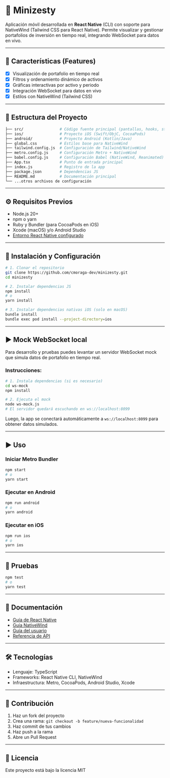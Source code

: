 # 📌 Minizesty

Aplicación móvil desarrollada en **React Native** (CLI) con soporte para NativeWind (Tailwind CSS para React Native). Permite visualizar y gestionar portafolios de inversión en tiempo real, integrando WebSocket para datos en vivo.

---

## 🚀 Características (Features)
- [x] Visualización de portafolio en tiempo real
- [x] Filtros y ordenamiento dinámico de activos
- [x] Gráficas interactivas por activo y periodo
- [x] Integración WebSocket para datos en vivo
- [x] Estilos con NativeWind (Tailwind CSS)

---

## 📂 Estructura del Proyecto
```bash
├── src/                # Código fuente principal (pantallas, hooks, stores, utils)
├── ios/                # Proyecto iOS (Swift/ObjC, CocoaPods)
├── android/            # Proyecto Android (Kotlin/Java)
├── global.css          # Estilos base para NativeWind
├── tailwind.config.js  # Configuración de Tailwind/NativeWind
├── metro.config.js     # Configuración Metro + NativeWind
├── babel.config.js     # Configuración Babel (NativeWind, Reanimated)
├── App.tsx             # Punto de entrada principal
├── index.js            # Registro de la app
├── package.json        # Dependencias JS
├── README.md           # Documentación principal
└── ...otros archivos de configuración
```

---

## ⚙️ Requisitos Previos
- Node.js 20+
- npm o yarn
- Ruby y Bundler (para CocoaPods en iOS)
- Xcode (macOS) y/o Android Studio
- [Entorno React Native configurado](https://reactnative.dev/docs/environment-setup)

---

## 🔧 Instalación y Configuración

```bash
# 1. Clonar el repositorio
git clone https://github.com/cmoraga-dev/minizesty.git
cd minizesty

# 2. Instalar dependencias JS
npm install
# o
yarn install

# 3. Instalar dependencias nativas iOS (solo en macOS)
bundle install
bundle exec pod install --project-directory=ios
```

---


## ▶️ Mock WebSocket local

Para desarrollo y pruebas puedes levantar un servidor WebSocket mock que simula datos de portafolio en tiempo real.

### Instrucciones:

```bash
# 1. Instala dependencias (si es necesario)
cd ws-mock
npm install

# 2. Ejecuta el mock
node ws-mock.js
# El servidor quedará escuchando en ws://localhost:8099
```

Luego, la app se conectará automáticamente a `ws://localhost:8099` para obtener datos simulados.

---

## ▶️ Uso

### Iniciar Metro Bundler
```bash
npm start
# o
yarn start
```

### Ejecutar en Android
```bash
npm run android
# o
yarn android
```

### Ejecutar en iOS
```bash
npm run ios
# o
yarn ios
```

---

## 🧪 Pruebas

```bash
npm test
# o
yarn test
```

---

## 📖 Documentación

- [Guía de React Native](https://reactnative.dev/docs/getting-started)
- [Guía NativeWind](https://www.nativewind.dev/quick-starts/react-native)
- [Guía del usuario](docs/user_guide.md)  
- [Referencia de API](docs/api_reference.md)  

---

## 🛠️ Tecnologías

- Lenguaje: TypeScript
- Frameworks: React Native CLI, NativeWind
- Infraestructura: Metro, CocoaPods, Android Studio, Xcode

---

## 🤝 Contribución

1. Haz un fork del proyecto  
2. Crea una rama: `git checkout -b feature/nueva-funcionalidad`  
3. Haz commit de tus cambios  
4. Haz push a la rama  
5. Abre un Pull Request  

---

## 📜 Licencia

Este proyecto está bajo la licencia MIT
